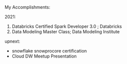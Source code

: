 
My Accomplishments:

2021:

1. Databricks Certified Spark Developer 3.0 ; Databricks
2. Data Modeling Master Class; Data Modeling Institute

upnext: 
* snowflake snowprocore certification
* Cloud DW Meetup Presentation
